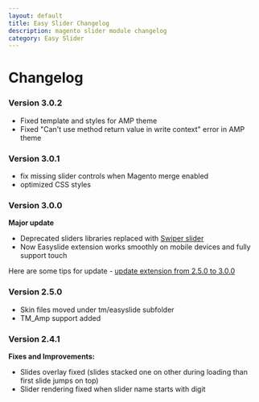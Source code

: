 ```yaml
---
layout: default
title: Easy Slider Changelog
description: magento slider module changelog
category: Easy Slider
---
```


# Changelog

### Version 3.0.2

 -  Fixed template and styles for AMP theme
 -  Fixed "Can't use method return value in write context" error in AMP theme

### Version 3.0.1

 -  fix missing slider controls when Magento merge enabled
 -  optimized CSS styles

### Version 3.0.0

**Major update**

 -  Deprecated sliders libraries replaced with [Swiper slider](http://idangero.us/swiper)
 -  Now Easyslide extension works smoothly on mobile devices and fully support
    touch

Here are some tips for update - [update extension from 2.5.0 to 3.0.0](../installation/#update-extension-from-250-to-300)

### Version 2.5.0

 -  Skin files moved under tm/easyslide subfolder
 -  TM_Amp support added

### Version 2.4.1

**Fixes and Improvements:**

 -  Slides overlay fixed (slides stacked one on other during loading than
    first slide jumps on top)
 -  Slider rendering fixed when slider name starts with digit
